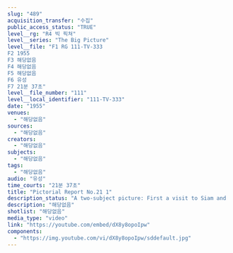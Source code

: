 ```yaml
---
slug: "489"
acquisition_transfer: "수집"
public_access_status: "TRUE"
level__rg: "R4 빅 픽쳐"
level__series: "The Big Picture"
level__file: "F1 RG 111-TV-333
F2 1955
F3 해당없음
F4 해당없음
F5 해당없음
F6 유성
F7 21분 37초"
level__file_number: "111"
level__local_identifier: "111-TV-333"
date: "1955"
venues: 
  - "해당없음"
sources: 
  - "해당없음"
creators: 
  - "해당없음"
subjects: 
  - "해당없음"
tags: 
  - "해당없음"
audio: "유성"
time_courts: "21분 37초"
title: "Pictorial Report No.21 1"
description_status: "A two-subject picture: First a visit to Siam and 'Exercise Firm Link' (SEATO); and a visit with the Army Chief of Staff General Maxwell D. Taylor."
description: "해당없음"
shotlist: "해당없음"
media_type: "video"
link: "https://youtube.com/embed/dX8y8opoIpw"
components: 
  - "https://img.youtube.com/vi/dX8y8opoIpw/sddefault.jpg"
---
```

